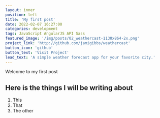 ```yaml
---
layout: inner
position: left
title: 'My first post'
date: 2022-02-07 16:27:00
categories: development
tags: JavaScript AngularJS API Sass
featured_image: '/img/posts/02_weathercast-1130x864-2x.png'
project_link: 'http://github.com/jamigibbs/weathercast'
button_icon: 'github'
button_text: 'Visit Project'
lead_text: 'A simple weather forecast app for your favorite city.'
---
```

Welcome to my first post

## Here is the things I will be writing about
1. This
2. That
3. The other
